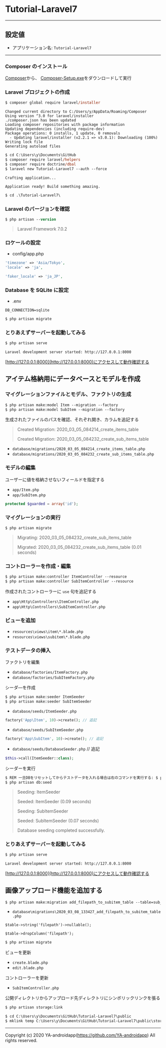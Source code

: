 # Tutorial-Laravel7

---

## 設定値

-   アプリケーション名: `Tutorial-Laravel7`

---

### Composer のインストール

[Composer](https://getcomposer.org/download/)から、
[Composer-Setup.exe](https://getcomposer.org/Composer-Setup.exe)をダウンロードして実行

### Laravel プロジェクトの作成

```ps
$ composer global require laravel/installer
```

```
Changed current directory to C:/Users/y/AppData/Roaming/Composer
Using version ^3.0 for laravel/installer
./composer.json has been updated
Loading composer repositories with package information
Updating dependencies (including require-dev)
Package operations: 0 installs, 1 update, 0 removals
  - Updating laravel/installer (v2.2.1 => v3.0.1): Downloading (100%)
Writing lock file
Generating autoload files
```

```ps
$ cd C:\Users\y\Documents\GitHub
$ composer require laravel/helpers
$ composer require doctrine/dbal
$ laravel new Tutorial-Laravel7 --auth --force
```

```
Crafting application...

Application ready! Build something amazing.
```

```ps
$ cd .\Tutorial-Laravel7\
```

### Laravel のバージョンを確認

```ps
$ php artisan --version
```

> Laravel Framework 7.0.2

### ロケールの設定

-   config/app.php

```php
'timezone' => 'Asia/Tokyo',
'locale' => 'ja',

'faker_locale' => 'ja_JP',
```

### Database を SQLite に設定

-   .env

```
DB_CONNECTION=sqlite
```

```ps
$ php artisan migrate
```

### とりあえずサーバーを起動してみる

```ps
$ php artisan serve
```

```
Laravel development server started: http://127.0.0.1:8000
```

[http://127.0.0.1:8000](http://127.0.0.1:8000)にアクセスして動作確認する

## アイテム格納用にデータベースとモデルを作成

### マイグレーションファイルとモデル、ファクトリの生成

```ps
$ php artisan make:model Item --migration --factory
$ php artisan make:model SubItem --migration --factory
```

生成されたファイルのパスを確認、それぞれ開き、カラムを追記する

> Created Migration: 2020_03_05_084214_create_items_table
>
> Created Migration: 2020_03_05_084232_create_sub_items_table

-   `database/migrations/2020_03_05_084214_create_items_table.php`
-   `database/migrations/2020_03_05_084232_create_sub_items_table.php`

### モデルの編集

ユーザーに値を格納させないフィールドを指定する

-   `app/Item.php`
-   `app/SubItem.php`

```php
protected $guarded = array('id');
```

### マイグレーションの実行

```ps
$ php artisan migrate
```

> Migrating: 2020_03_05_084232_create_sub_items_table
>
> Migrated: 2020_03_05_084232_create_sub_items_table (0.01 seconds)

### コントローラーを作成・編集

```ps
$ php artisan make:controller ItemController --resource
$ php artisan make:controller SubItemController --resource
```

作成されたコントローラーに `use` 句を追記する

-   `app\Http\Controllers\ItemController.php`
-   `app\Http\Controllers\SubItemController.php`

### ビューを追加

-   `resources\views\item\*.blade.php`
-   `resources\views\subitem\*.blade.php`

### テストデータの挿入

ファクトリを編集

-   `database/factories/ItemFactory.php`
-   `database/factories/SubItemFactory.php`

シーダ―を作成

```ps
$ php artisan make:seeder ItemSeeder
$ php artisan make:seeder SubItemSeeder
```

-   `database/seeds/ItemSeeder.php`

```php
factory('App\Item', 10)->create(); // 追記
```

-   `database/seeds/SubItemSeeder.php`

```php
factory('App\SubItem', 10)->create(); // 追記
```

-   `database/seeds/DatabaseSeeder.php` // 追記

```php
$this->call(ItemSeeder::class);
```

シーダーを実行

```ps
$ REM 一旦DBをリセットしてからテストデータを入れる場合は右のコマンドを実行する: $ php artisan migrate:refresh
$ php artisan db:seed
```

> Seeding: ItemSeeder
>
> Seeded: ItemSeeder (0.09 seconds)
>
> Seeding: SubItemSeeder
>
> Seeded: SubItemSeeder (0.07 seconds)
>
> Database seeding completed successfully.

### とりあえずサーバーを起動してみる

```ps
$ php artisan serve
```

```
Laravel development server started: http://127.0.0.1:8000
```

[http://127.0.0.1:8000](http://127.0.0.1:8000)にアクセスして動作確認する

## 画像アップロード機能を追加する

```ps
$ php artisan make:migration add_filepath_to_subitem_table --table=sub_items
```

-   `database\migrations\2020_03_08_133427_add_filepath_to_subitem_table.php`

```
$table->string('filepath')->nullable();

$table->dropColumn('filepath');
```

```ps
$ php artisan migrate
```

ビューを更新

-   `create.blade.php`
-   `edit.blade.php`

コントローラーを更新

-   `SubItemController.php`

公開ディレクトリからアップロード先ディレクトリにシンボリックリンクを張る

```ps
$ php artisan storage:link

$ cd C:\Users\y\Documents\GitHub\Tutorial-Laravel7\public
$ mklink temp C:\Users\y\Documents\GitHub\Tutorial-Laravel7\public\storage\temp /D
```

---

Copyright (c) 2020 YA-androidapp(https://github.com/YA-androidapp) All rights reserved.
